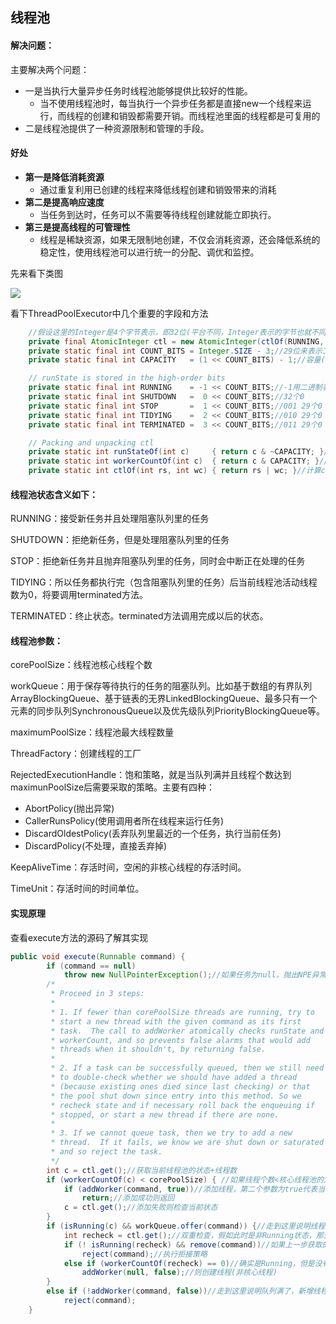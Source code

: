 ## 线程池

#### 解决问题：

主要解决两个问题：

* 一是当执行大量异步任务时线程池能够提供比较好的性能。
  * 当不使用线程池时，每当执行一个异步任务都是直接new一个线程来运行，而线程的创建和销毁都需要开销。而线程池里面的线程都是可复用的
* 二是线程池提供了一种资源限制和管理的手段。

#### 好处

* **第一是降低消耗资源**
  * 通过重复利用已创建的线程来降低线程创建和销毁带来的消耗
* **第二是提高响应速度**
  * 当任务到达时，任务可以不需要等待线程创建就能立即执行。
* **第三是提高线程的可管理性**
  * 线程是稀缺资源，如果无限制地创建，不仅会消耗资源，还会降低系统的稳定性，使用线程池可以进行统一的分配、调优和监控。

先来看下类图

![](https://s3.ax1x.com/2021/01/24/sbE1Fs.png)

看下ThreadPoolExecutor中几个重要的字段和方法

~~~java
    //假设这里的Integer是4个字节表示，即32位(平台不同，Integer表示的字节也就不同)
	private final AtomicInteger ctl = new AtomicInteger(ctlOf(RUNNING, 0));//高3位用来表示线程池状态，低29位用来表示线程个数,所以默认是RUNNING
    private static final int COUNT_BITS = Integer.SIZE - 3;//29位来表示工作线程数量
    private static final int CAPACITY   = (1 << COUNT_BITS) - 1;//容量(线程池最大个数)：000 29个1

    // runState is stored in the high-order bits
    private static final int RUNNING    = -1 << COUNT_BITS;//-1用二进制表示位32个1，左移29位就是111 00000000000000000000000000000
    private static final int SHUTDOWN   =  0 << COUNT_BITS;//32个0
    private static final int STOP       =  1 << COUNT_BITS;//001 29个0
    private static final int TIDYING    =  2 << COUNT_BITS;//010 29个0
    private static final int TERMINATED =  3 << COUNT_BITS;//011 29个0

    // Packing and unpacking ctl
    private static int runStateOf(int c)     { return c & ~CAPACITY; }//获取高3位(运行状态),CAPACITY取反后就是高3位为1，低29位为0
    private static int workerCountOf(int c)  { return c & CAPACITY; }//获取低29位(线程数)
    private static int ctlOf(int rs, int wc) { return rs | wc; }//计算ctl新值(线程状态与线程个数)
~~~

#### 线程池状态含义如下：

RUNNING：接受新任务并且处理阻塞队列里的任务

SHUTDOWN：拒绝新任务，但是处理阻塞队列里的任务

STOP：拒绝新任务并且抛弃阻塞队列里的任务，同时会中断正在处理的任务

TIDYING：所以任务都执行完（包含阻塞队列里的任务）后当前线程池活动线程数为0，将要调用terminated方法。

TERMINATED：终止状态。terminated方法调用完成以后的状态。

#### 线程池参数：

corePoolSize：线程池核心线程个数

workQueue：用于保存等待执行的任务的阻塞队列。比如基于数组的有界队列ArrayBlockingQueue、基于链表的无界LinkedBlockingQueue、最多只有一个元素的同步队列SynchronousQueue以及优先级队列PriorityBlockingQueue等。

maximumPoolSize：线程池最大线程数量

ThreadFactory：创建线程的工厂

RejectedExecutionHandle：饱和策略，就是当队列满并且线程个数达到maximunPoolSize后需要采取的策略。主要有四种：

* AbortPolicy(抛出异常)
* CallerRunsPolicy(使用调用者所在线程来运行任务)
* DiscardOldestPolicy(丢弃队列里最近的一个任务，执行当前任务)
* DiscardPolicy(不处理，直接丢弃掉)

KeepAliveTime：存活时间，空闲的非核心线程的存活时间。

TimeUnit：存活时间的时间单位。

#### 实现原理

查看execute方法的源码了解其实现

~~~java
public void execute(Runnable command) {
        if (command == null)
            throw new NullPointerException();//如果任务为null，抛出NPE异常
        /*
         * Proceed in 3 steps:
         *
         * 1. If fewer than corePoolSize threads are running, try to
         * start a new thread with the given command as its first
         * task.  The call to addWorker atomically checks runState and
         * workerCount, and so prevents false alarms that would add
         * threads when it shouldn't, by returning false.
         *
         * 2. If a task can be successfully queued, then we still need
         * to double-check whether we should have added a thread
         * (because existing ones died since last checking) or that
         * the pool shut down since entry into this method. So we
         * recheck state and if necessary roll back the enqueuing if
         * stopped, or start a new thread if there are none.
         *
         * 3. If we cannot queue task, then we try to add a new
         * thread.  If it fails, we know we are shut down or saturated
         * and so reject the task.
         */
        int c = ctl.get();//获取当前线程池的状态+线程数
        if (workerCountOf(c) < corePoolSize) { //如果线程个数<核心线程池的大小
            if (addWorker(command, true))//添加线程，第二个参数为true代表当前线程为核心线程
                return;//添加成功则返回
            c = ctl.get();//添加失败则检查当前状态
        }
        if (isRunning(c) && workQueue.offer(command)) {//走到这里说明线程个数已经>=核心线程池大小，则判断线程池状态是否为Running,并且入队
            int recheck = ctl.get();//双重检查，假如此时是非Running状态，那么command永远不会执行
            if (! isRunning(recheck) && remove(command))//如果上一步获取的线程池状态不是Running,则从队列移除
                reject(command);//执行拒接策略
            else if (workerCountOf(recheck) == 0)//确实是Running，但是没有线程
                addWorker(null, false);//则创建线程(非核心线程)
        }
        else if (!addWorker(command, false))//走到这里说明队列满了，新增线程，如果失败执行拒接策略
            reject(command); 
    }
~~~

